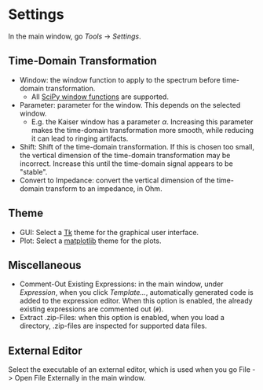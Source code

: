 Settings
========

In the main window, go *Tools* → *Settings*.

Time-Domain Transformation
--------------------------

- Window: the window function to apply to the spectrum before time-domain transformation.
    - All [SciPy window functions](https://docs.scipy.org/doc/scipy/reference/signal.windows.html) are supported.
- Parameter: parameter for the window. This depends on the selected window.
    - E.g. the Kaiser window has a parameter $\alpha$. Increasing this parameter makes the time-domain transformation more smooth, while reducing it can lead to ringing artifacts.
- Shift: Shift of the time-domain transformation. If this is chosen too small, the vertical dimension of the time-domain transformation may be incorrect. Increase this until the time-domain signal appears to be "stable".
- Convert to Impedance: convert the vertical dimension of the time-domain transform to an impedance, in Ohm.

Theme
-----

- GUI: Select a [Tk](https://tkdocs.com/) theme for the graphical user interface.
- Plot: Select a [matplotlib](https://matplotlib.org/stable/users) theme for the plots.

Miscellaneous
-------------

- Comment-Out Existing Expressions: in the main window, under *Expression*, when you click *Template...*, automatically generated code is added to the expression editor. When this option is enabled, the already existing expressions are commented out (`#`).
- Extract .zip-Files: when this option is enabled, when you load a directory, .zip-files are inspected for supported data files.

External Editor
---------------

Select the executable of an external editor, which is used when you go File -> Open File Externally in the main window.

